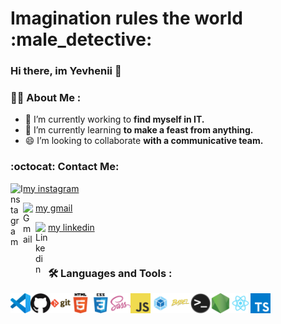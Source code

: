 <h1> Imagination rules the world :male_detective: </h1>

### Hi there, im Yevhenii 👋

<!-- <div id="header" align="left">
  <img src="https://media.giphy.com/media/M9gbBd9nbDrOTu1Mqx/giphy.gif" width="100"/>
</div> -->

### :man_technologist: About Me :

- 🔭 I’m currently working to **find myself in IT.**
- 🌱 I’m currently learning **to make a feast from anything.**
- 😄 I’m looking to collaborate **with a communicative team.**
<!-- - 📫 How to reach me: * -->

### :octocat: Contact Me:

<div>
  
  <img align="left" alt="Instagram" width="20px" 
src="https://cdn-icons-png.flaticon.com/512/1384/1384886.png/" /> 
<a href="https://www.instagram.com/eugene_limarenko" target="_blank">my instagram</a>
  
  <img align="left" alt="Gmail" width="20px" 
src="https://seeklogo.com/images/G/gmail-icon-logo-9ADB17D3F3-seeklogo.com.png" /> 
<a href="mailto:jekilllimarenko@gmail.com?subject=">my gmail</a>
  
  <img align="left" alt="Linkedin" width="20px" 
src="https://cdn-icons-png.flaticon.com/512/145/145807.png" /> 
<a href="https://linkedin.com/in/lymarenko/" target="_blank">my linkedin</a>
  
 </div>
 
<img src="https://komarev.com/ghpvc/?username=yevheniili&style=flat-square&color=blueviolet" alt=""/>


### :hammer_and_wrench: Languages and Tools :
<img align="left" alt="Visual Studio Code" width="32px" src="https://raw.githubusercontent.com/github/explore/80688e429a7d4ef2fca1e82350fe8e3517d3494d/topics/visual-studio-code/visual-studio-code.png" />
<img align="left" alt="GitHub" width="32px" src="https://raw.githubusercontent.com/github/explore/78df643247d429f6cc873026c0622819ad797942/topics/github/github.png" />
<img align="left" alt="Git" width="32px" src="https://raw.githubusercontent.com/github/explore/80688e429a7d4ef2fca1e82350fe8e3517d3494d/topics/git/git.png" />
<img align="left" alt="HTML5" width="32px" src="https://raw.githubusercontent.com/github/explore/80688e429a7d4ef2fca1e82350fe8e3517d3494d/topics/html/html.png" />
<img align="left" alt="CSS3" width="32px" src="https://raw.githubusercontent.com/github/explore/80688e429a7d4ef2fca1e82350fe8e3517d3494d/topics/css/css.png" />
<img align="left" alt="Sass" width="32px" src="https://raw.githubusercontent.com/github/explore/80688e429a7d4ef2fca1e82350fe8e3517d3494d/topics/sass/sass.png" />
<img align="left" alt="JavaScript" width="32px" src="https://raw.githubusercontent.com/github/explore/80688e429a7d4ef2fca1e82350fe8e3517d3494d/topics/javascript/javascript.png" />
<img align="left" alt="MySQL" width="32px" src="https://raw.githubusercontent.com/github/explore/80688e429a7d4ef2fca1e82350fe8e3517d3494d/topics/webpack/webpack.png" />
<img align="left" alt="MySQL" width="32px" src="https://raw.githubusercontent.com/github/explore/80688e429a7d4ef2fca1e82350fe8e3517d3494d/topics/babel/babel.png" />
<img align="left" alt="Terminal" width="32px" src="https://raw.githubusercontent.com/github/explore/80688e429a7d4ef2fca1e82350fe8e3517d3494d/topics/terminal/terminal.png" />
<img align="left" alt="Node.js" width="32px" src="https://raw.githubusercontent.com/github/explore/80688e429a7d4ef2fca1e82350fe8e3517d3494d/topics/nodejs/nodejs.png" />
<img align="left" alt="React" width="32px" src="https://raw.githubusercontent.com/github/explore/80688e429a7d4ef2fca1e82350fe8e3517d3494d/topics/react/react.png" />
<img align="left" alt="JavaScript" width="32px" src="https://raw.githubusercontent.com/github/explore/80688e429a7d4ef2fca1e82350fe8e3517d3494d/topics/typescript/typescript.png" />



